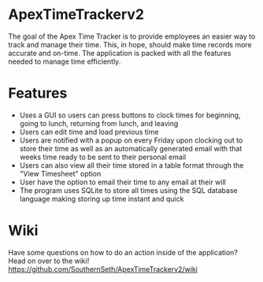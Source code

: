 # ApexTimeTrackerv2
The goal of the Apex Time Tracker is to provide employees an easier way to track and manage their time. This, in hope, should make time records more accurate and on-time. The application is packed with all the features needed to manage time efficiently. 

# Features
* Uses a GUI so users can press buttons to clock times for beginning, going to lunch, returning from lunch, and leaving
* Users can edit time and load previous time
* Users are notified with a popup on every Friday upon clocking out to store their time as well as an automatically generated email with that weeks time ready to be sent to their personal email
* Users can also view all their time stored in a table format through the "View Timesheet" option
* User have the option to email their time to any email at their will
* The program uses SQLite to store all times using the SQL database language making storing up time instant and quick

# Wiki
Have some questions on how to do an action inside of the application? Head on over to the wiki! https://github.com/SouthernSeth/ApexTimeTrackerv2/wiki
